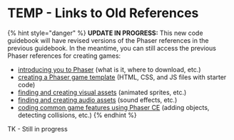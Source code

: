 # TEMP - Links to Old References

{% hint style="danger" %}
**UPDATE IN PROGRESS:** This new code guidebook will have revised versions of the Phaser references in the previous guidebook. In the meantime, you can still access the previous Phaser references for creating games:

* [introducing you to Phaser](https://docs.idew.org/video-game/project-references/phaser-introduction) \(what is it, where to download, etc.\)
* [creating a Phaser game template](https://docs.idew.org/video-game/project-references/phaser-game-template) \(HTML, CSS, and JS files with starter code\)
* [finding and creating visual assets](https://docs.idew.org/video-game/project-references/visual-assets) \(animated sprites, etc.\)
* [finding and creating audio assets](https://docs.idew.org/video-game/project-references/audio-assets) \(sound effects, etc.\)
* [coding common game features using Phaser CE](https://docs.idew.org/video-game/project-references/phaser-coding) \(adding objects, detecting collisions, etc.\)
{% endhint %}

TK - Still in progress



